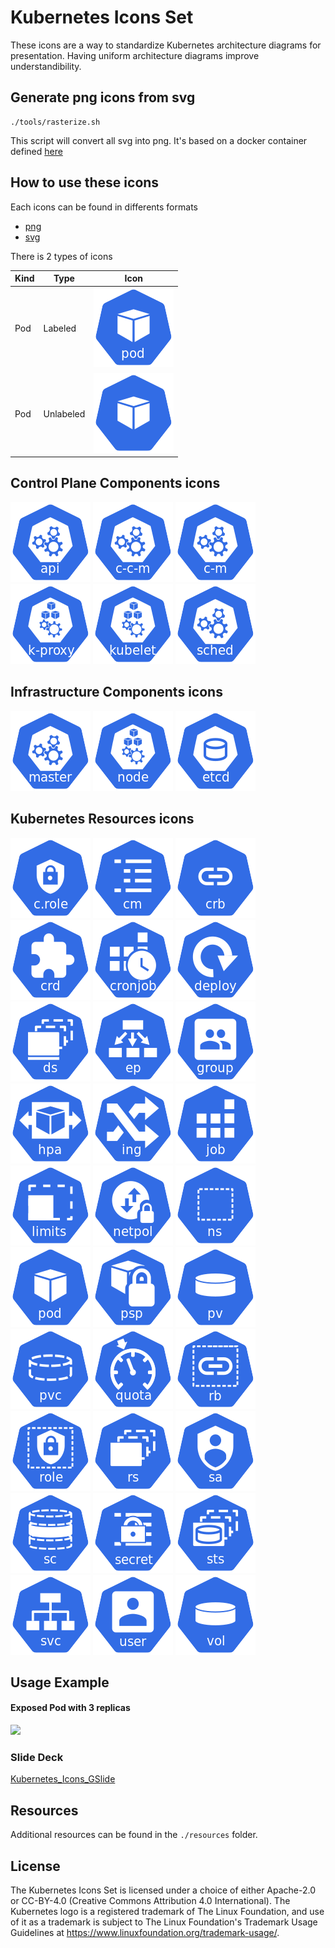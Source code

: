 # Kubernetes Icons Set

These icons are a way to standardize Kubernetes architecture diagrams for presentation. Having uniform architecture diagrams improve understandibility.

## Generate png icons from svg

```shell
./tools/rasterize.sh
```

This script will convert all svg into png. It's based on a docker container defined [here](hack/svgconvertor/Dockefile)

## How to use these icons

Each icons can be found in differents formats
* [png](png)
* [svg](svg)

There is 2 types of icons

| Kind  | Type       | Icon                             |
|-------|------------|----------------------------------|
|  Pod  | Labeled    | ![](./png/resources/labeled/pod-128.png)       |
|  Pod  | Unlabeled  | ![](./png/resources/unlabeled/pod-128.png)     |


## Control Plane Components icons
![](./png/control_plane_components/labeled/api-128.png)
![](./png/control_plane_components/labeled/c-c-m-128.png)
![](./png/control_plane_components/labeled/c-m-128.png)
![](./png/control_plane_components/labeled/k-proxy-128.png)
![](./png/control_plane_components/labeled/kubelet-128.png)
![](./png/control_plane_components/labeled/sched-128.png)

## Infrastructure Components icons
![](./png/infrastructure_components/labeled/master-128.png)
![](./png/infrastructure_components/labeled/node-128.png)
![](./png/infrastructure_components/labeled/etcd-128.png)

## Kubernetes Resources icons
![](./png/resources/labeled/c-role-128.png)
![](./png/resources/labeled/cm-128.png)
![](./png/resources/labeled/crb-128.png)
![](./png/resources/labeled/crd-128.png)
![](./png/resources/labeled/cronjob-128.png)
![](./png/resources/labeled/deploy-128.png)
![](./png/resources/labeled/ds-128.png)
![](./png/resources/labeled/ep-128.png)
![](./png/resources/labeled/group-128.png)
![](./png/resources/labeled/hpa-128.png)
![](./png/resources/labeled/ing-128.png)
![](./png/resources/labeled/job-128.png)
![](./png/resources/labeled/limits-128.png)
![](./png/resources/labeled/netpol-128.png)
![](./png/resources/labeled/ns-128.png)
![](./png/resources/labeled/pod-128.png)
![](./png/resources/labeled/psp-128.png)
![](./png/resources/labeled/pv-128.png)
![](./png/resources/labeled/pvc-128.png)
![](./png/resources/labeled/quota-128.png)
![](./png/resources/labeled/rb-128.png)
![](./png/resources/labeled/role-128.png)
![](./png/resources/labeled/rs-128.png)
![](./png/resources/labeled/sa-128.png)
![](./png/resources/labeled/sc-128.png)
![](./png/resources/labeled/secret-128.png)
![](./png/resources/labeled/sts-128.png)
![](./png/resources/labeled/svc-128.png)
![](./png/resources/labeled/user-128.png)
![](./png/resources/labeled/vol-128.png)

## Usage Example

#### Exposed Pod with 3 replicas
![](./docs/k8s-exposed-pod.png)

### Slide Deck

[Kubernetes_Icons_GSlide](https://docs.google.com/presentation/d/15h_MHjR2fzXIiGZniUdHok_FP07u1L8MAX5cN1r0j4U/edit)

## Resources

Additional resources can be found in the `./resources` folder.

## License
The Kubernetes Icons Set is licensed under a choice of either Apache-2.0
or CC-BY-4.0 (Creative Commons Attribution 4.0 International). The
Kubernetes logo is a registered trademark of The Linux Foundation, and use
of it as a trademark is subject to The Linux Foundation's Trademark Usage
Guidelines at https://www.linuxfoundation.org/trademark-usage/.
